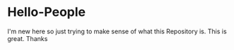# Hello-People
I'm new here so just trying to make sense of what this Repository is.
This is great.
Thanks
